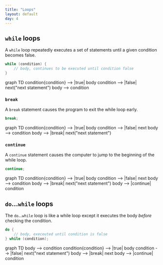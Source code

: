 ```yaml
---
title: "Loops"
layout: default
day: 4
---
```


## `while` loops
A `while` loop repeatedly executes a set of statements until a given condition becomes false.

```java
while (condition) {
    // body, continues to be executed until condition false
}
```

<div class="mermaid">
graph TD
condition{condition} --> |true| body
condition --> |false| next("next statement")
body --> condition
</div>

### `break`
A `break` statement causes the program to exit the while loop early.
```java
break;
```

<div class="mermaid">
graph TD
condition{condition} --> |true| body
condition --> |false| next
body --> condition
body --> |break| next("next statement")
</div>

### `continue`
A `continue` statement causes the computer to jump to the beginning of the while loop.
```java
continue;
```

<div class="mermaid">
graph TD
condition{condition} --> |true| body
condition --> |false| next
body --> condition
body --> |break| next("next statement")
body --> |continue| condition
</div>

## `do`...`while` loops
The `do`...`while` loop is like a while loop except it executes the body *before* checking the condition.

```java
do {
    // body, execeuted until condition is false
} while (condition);
```

<div class="mermaid">
graph TD
body --> condition
condition{condition} --> |true| body
condition --> |false| next("next statement")
body --> |break| next
body --> |continue| condition
</div>
